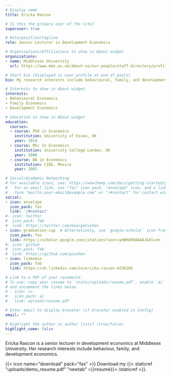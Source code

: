 ```yaml
---
# Display name
title: Ericka Rascon

# Is this the primary user of the site?
superuser: true

# Role/position/tagline
role: Senior Lecturer in Development Economics

# Organizations/Affiliations to show in About widget
organizations:
- name: Middlesex University
  url: https://www.mdx.ac.uk/about-us/our-people/staff-directory/profile/rascon-ramirez-ericka

# Short bio (displayed in user profile at end of posts)
bio: My research interests include behavioural, family, and development economics.

# Interests to show in About widget
interests:
- Behavioural Economics
- Family Economics
- Development Economics

# Education to show in About widget
education:
  courses:
  - course: PhD in Economics
    institution: University of Essex, UK
    year: 2014
  - course: MSc In Economics
    institution: University College London, UK
    year: 2006
  - course: BA in Economics
    institution: CIDE, Mexico
    year: 2001

# Social/Academic Networking
# For available icons, see: https://wowchemy.com/docs/getting-started/page-builder/#icons
#   For an email link, use "fas" icon pack, "envelope" icon, and a link in the
#   form "mailto:your-email@example.com" or "/#contact" for contact widget.
social:
- icon: envelope
  icon_pack: fas
  link: '/#contact'
#- icon: twitter
#  icon_pack: fab
#  link: https://twitter.com/GeorgeCushen
- icon: graduation-cap  # Alternatively, use `google-scholar` icon from `ai` icon pack
  icon_pack: fas
  link: https://scholar.google.com/citations?user=yHWK6R0AAAAJ&hl=en
#- icon: github
#  icon_pack: fab
#  link: https://github.com/gcushen
- icon: linkedin
  icon_pack: fab
  link: https://uk.linkedin.com/in/ericka-rascon-9256266

# Link to a PDF of your resume/CV.
# To use: copy your resume to `static/uploads/resume.pdf`, enable `ai` icons in `params.toml`, 
# and uncomment the lines below.
# - icon: cv
#   icon_pack: ai
#   link: uploads/resume.pdf

# Enter email to display Gravatar (if Gravatar enabled in Config)
email: ""

# Highlight the author in author lists? (true/false)
highlight_name: false
---
```


Ericka Rascon is a senior lecturer in development economics at Middlesex University. Her research interests include behaviour, family, and development economics.

{{< icon name="download" pack="fas" >}} Download my {{< staticref "uploads/demo_resume.pdf" "newtab" >}}resumé{{< /staticref >}}.
